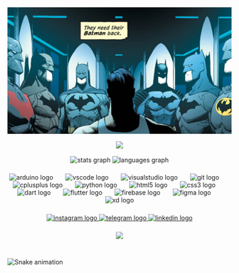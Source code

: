 <img src="./images/batman.jpg" alt="Batman">

<p align="center">
  <a href="https://github.com/DenverCoder1/readme-typing-svg"><img src="https://readme-typing-svg.herokuapp.com/?lines=IF%20The%20App%20Fails...;It's%20Cuz%20I%20Wasn’t%20There%20To%20Debug%20It.&font=Fira%20Code&center=true&width=540&height=60&color=4CB3DF&vCenter=true&size=22"></a>
</p> 

<div align="center">
  <img src="https://github-readme-stats.vercel.app/api?username=ahvvad&hide_title=false&hide_rank=false&show_icons=true&include_all_commits=true&count_private=true&disable_animations=false&theme=dracula&locale=en&hide_border=false" height="150" alt="stats graph"  />
  <img src="https://github-readme-stats.vercel.app/api/top-langs?username=ahvvad&locale=en&hide_title=false&layout=compact&card_width=320&langs_count=4&theme=dracula&hide_border=false" height="150"alt="languages graph"  />
</div>

###
<div align="center">
  <img src="https://cdn.jsdelivr.net/gh/devicons/devicon/icons/arduino/arduino-original.svg" height="30" alt="arduino logo"  />
  <img width="20" />
  <img src="https://cdn.jsdelivr.net/gh/devicons/devicon/icons/vscode/vscode-original.svg" height="30" alt="vscode logo"  />
  <img width="20" />
  <img src="https://cdn.jsdelivr.net/gh/devicons/devicon/icons/visualstudio/visualstudio-plain.svg" height="30" alt="visualstudio logo"  />
  <img width="20" />
  <img src="https://cdn.jsdelivr.net/gh/devicons/devicon/icons/git/git-original.svg" height="30" alt="git logo"  />
  <img width="20" />
  <img src="https://cdn.jsdelivr.net/gh/devicons/devicon/icons/cplusplus/cplusplus-original.svg" height="30" alt="cplusplus logo"  />
  <img width="20" />
  <img src="https://cdn.jsdelivr.net/gh/devicons/devicon/icons/python/python-original.svg" height="30" alt="python logo"  />
  <img width="20" />
  <img src="https://cdn.jsdelivr.net/gh/devicons/devicon/icons/html5/html5-original.svg" height="30" alt="html5 logo"  />
  <img width="20" />
  <img src="https://cdn.jsdelivr.net/gh/devicons/devicon/icons/css3/css3-original.svg" height="30" alt="css3 logo"  />
  <img width="20" />
  <img src="https://cdn.jsdelivr.net/gh/devicons/devicon/icons/dart/dart-original.svg" height="30" alt="dart logo"  />
  <img width="20" />
  <img src="https://cdn.jsdelivr.net/gh/devicons/devicon/icons/flutter/flutter-original.svg" height="30" alt="flutter logo"  />
  <img width="20" />
  <img src="https://cdn.jsdelivr.net/gh/devicons/devicon/icons/firebase/firebase-plain.svg" height="30" alt="firebase logo"  />
  <img width="20" />
  <img src="https://cdn.jsdelivr.net/gh/devicons/devicon/icons/figma/figma-original.svg" height="30" alt="figma logo"  />
  <img width="20" />
  <img src="https://cdn.jsdelivr.net/gh/devicons/devicon/icons/xd/xd-plain.svg" height="30" alt="xd logo"  />
</div>

###
<div align="center">
  <a href="https://www.instagram.com/ahvvad_" target="_blank">
    <img src="https://raw.githubusercontent.com/maurodesouza/profile-readme-generator/master/src/assets/icons/social/instagram/default.svg" width="49" height="37" alt="instagram logo"  />
  </a>
  <a href="https://t.me/ahvvvad" target="_blank">
    <img src="https://raw.githubusercontent.com/maurodesouza/profile-readme-generator/master/src/assets/icons/social/telegram/default.svg" width="49" height="37" alt="telegram logo"  />
  </a>
  <a href="www.linkedin.com/in/ahvvad" target="_blank">
    <img src="https://raw.githubusercontent.com/maurodesouza/profile-readme-generator/master/src/assets/icons/social/linkedin/default.svg" width="49" height="37" alt="linkedin logo"  />
  </a>
</div>

###
<div align="center">
  <img src="https://visitor-badge.laobi.icu/badge?page_id=ahvvad.ahvvad&left_color=teal&right_color=teal&left_text=profile%20views"  />
</div>

###
<br clear="both">
<img src="https://raw.githubusercontent.com/ahvvad/ahvvad/output/snake.svg" alt="Snake animation" />

